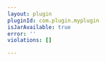 ```yaml
---
layout: plugin
pluginId: com.plugin.myplugin
isJarAvailable: true
error: ''
violations: []

---
```

